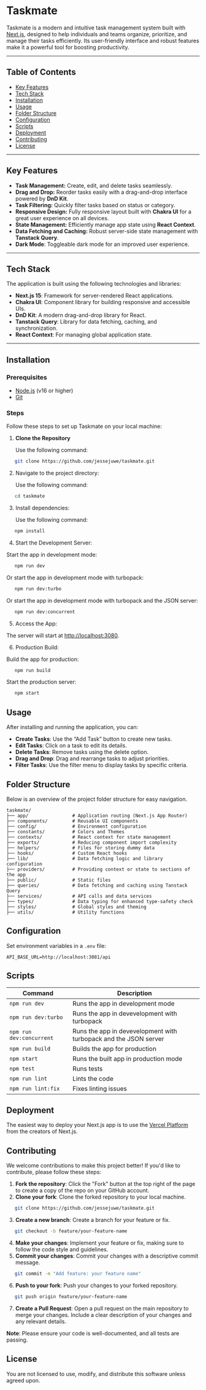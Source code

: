 # Taskmate

Taskmate is a modern and intuitive task management system built with [Next.js](https://nextjs.org), designed to help individuals and teams organize, prioritize, and manage their tasks efficiently. Its user-friendly interface and robust features make it a powerful tool for boosting productivity.

---

## Table of Contents

- [Key Features](#key-features)
- [Tech Stack](#tech-stack)
- [Installation](#installation)
- [Usage](#usage)
- [Folder Structure](#folder-structure)
- [Configuration](#configuration)
- [Scripts](#scripts)
- [Deployment](#deployment)
- [Contributing](#contributing)
- [License](#license)

---

## Key Features

- **Task Management:** Create, edit, and delete tasks seamlessly.
- **Drag and Drop:** Reorder tasks easily with a drag-and-drop interface powered by **DnD Kit**.
- **Task Filtering:** Quickly filter tasks based on status or category.
- **Responsive Design:** Fully responsive layout built with **Chakra UI** for a great user experience on all devices.
- **State Management:** Efficiently manage app state using **React Context**.
- **Data Fetching and Caching:** Robust server-side state management with **Tanstack Query**.
- **Dark Mode**: Toggleable dark mode for an improved user experience.

---

## Tech Stack

The application is built using the following technologies and libraries:

- **Next.js 15**: Framework for server-rendered React applications.
- **Chakra UI**: Component library for building responsive and accessible UIs.
- **DnD Kit**: A modern drag-and-drop library for React.
- **Tanstack Query**: Library for data fetching, caching, and synchronization.
- **React Context**: For managing global application state.

---

## Installation

### Prerequisites

- [Node.js](https://nodejs.org/) (v16 or higher)
- [Git](https://git-scm.com/)

### Steps

Follow these steps to set up Taskmate on your local machine:

1. **Clone the Repository**

   Use the following command:

```bash
   git clone https://github.com/jessejuwe/taskmate.git
```

2. Navigate to the project directory:

   Use the following command:

```bash
   cd taskmate
```

3. Install dependencies:

   Use the following command:

```bash
   npm install
```

4. Start the Development Server:

Start the app in development mode:

```bash
   npm run dev
```

Or start the app in development mode with turbopack:

```bash
   npm run dev:turbo
```

Or start the app in development mode with turbopack and the JSON server:

```bash
   npm run dev:concurrent
```

5. Access the App:

The server will start at [http://localhost:3080](http://localhost:3080).

6. Production Build:

Build the app for production:

```bash
   npm run build
```

Start the production server:

```bash
   npm start
```

## Usage

After installing and running the application, you can:

- **Create Tasks**: Use the “Add Task” button to create new tasks.
- **Edit Tasks**: Click on a task to edit its details.
- **Delete Tasks**: Remove tasks using the delete option.
- **Drag and Drop**: Drag and rearrange tasks to adjust priorities.
- **Filter Tasks**: Use the filter menu to display tasks by specific criteria.

## Folder Structure

Below is an overview of the project folder structure for easy navigation.

```
taskmate/
├── app/                # Application routing (Next.js App Router)
├── components/         # Reusable UI components
├── config/             # Environment configuration
├── constants/          # Colors and Themes
├── contexts/           # React context for state management
├── exports/            # Reducing component import complexity
├── helpers/            # Files for storing dummy data
├── hooks/              # Custom React hooks
├── lib/                # Data fetching logic and library configuration
├── providers/          # Providing context or state to sections of the app
├── public/             # Static files
├── queries/            # Data fetching and caching using Tanstack Query
├── services/           # API calls and data services
├── types/              # Data typing for enhanced type-safety check
├── styles/             # Global styles and theming
├── utils/              # Utility functions
```

## Configuration

Set environment variables in a `.env` file:

```plaintext
API_BASE_URL=http://localhost:3081/api
```

## Scripts

| Command                  | Description                                                      |
| ------------------------ | ---------------------------------------------------------------- |
| `npm run dev`            | Runs the app in development mode                                 |
| `npm run dev:turbo`      | Runs the app in devevelopment with turbopack                     |
| `npm run dev:concurrent` | Runs the app in devevelopment with turbopack and the JSON server |
| `npm run build`          | Builds the app for production                                    |
| `npm start`              | Runs the built app in production mode                            |
| `npm test`               | Runs tests                                                       |
| `npm run lint`           | Lints the code                                                   |
| `npm run lint:fix`       | Fixes linting issues                                             |

## Deployment

The easiest way to deploy your Next.js app is to use the [Vercel Platform](https://vercel.com/new?utm_medium=default-template&filter=next.js&utm_source=create-next-app&utm_campaign=create-next-app-readme) from the creators of Next.js.

## Contributing

We welcome contributions to make this project better! If you'd like to contribute, please follow these steps:

1. **Fork the repository**: Click the "Fork" button at the top right of the page to create a copy of the repo on your GitHub account.
2. **Clone your fork**: Clone the forked repository to your local machine.

```bash
   git clone https://github.com/jessejuwe/taskmate.git
```

3. **Create a new branch**: Create a branch for your feature or fix.

```bash
   git checkout -b feature/your-feature-name
```

4. **Make your changes**: Implement your feature or fix, making sure to follow the code style and guidelines.
5. **Commit your changes**: Commit your changes with a descriptive commit message.

```bash
   git commit -m "Add feature: your feature name"
```

6. **Push to your fork**: Push your changes to your forked repository.

```bash
   git push origin feature/your-feature-name
```

7. **Create a Pull Request**: Open a pull request on the main repository to merge your changes. Include a clear description of your changes and any relevant details.

**Note**: Please ensure your code is well-documented, and all tests are passing.

## License

You are not licensed to use, modify, and distribute this software unless agreed upon.
